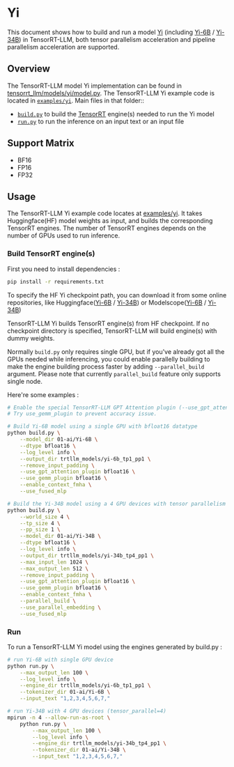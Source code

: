 # Yi

This document shows how to build and run a model [Yi](https://github.com/01-ai/Yi) (including [Yi-6B](https://huggingface.co/01-ai/Yi-6B) / [Yi-34B](https://huggingface.co/01-ai/Yi-34B)) in TensorRT-LLM, both tensor parallelism acceleration and pipeline parallelism acceleration are supported.

## Overview

The TensorRT-LLM model Yi implementation can be found in [tensorrt_llm/models/yi/model.py](../../tensorrt_llm/models/yi/model.py). The TensorRT-LLM Yi example code is located in [`examples/yi`](./). 
Main files in that folder::

 * [`build.py`](./build.py) to build the [TensorRT](https://developer.nvidia.com/tensorrt) engine(s) needed to run the Yi model
 * [`run.py`](./run.py) to run the inference on an input text or an input file

## Support Matrix
  * BF16
  * FP16
  * FP32

## Usage

The TensorRT-LLM Yi example code locates at [examples/yi](./). It takes Huggingface(HF) model weights as input, and builds the corresponding TensorRT engines. The number of TensorRT engines depends on the number of GPUs used to run inference.

### Build TensorRT engine(s)

First you need to install dependencies :
```bash
pip install -r requirements.txt
```
To specify the HF Yi checkpoint path, you can download it from some online repositories, like Huggingface([Yi-6B](https://huggingface.co/01-ai/Yi-6B) / [Yi-34B](https://huggingface.co/01-ai/Yi-34B)) or Modelscope([Yi-6B](https://modelscope.cn/models/01ai/Yi-6B/summary) / [Yi-34B](https://modelscope.cn/models/01ai/Yi-34B/summary))

TensorRT-LLM Yi builds TensorRT engine(s) from HF checkpoint. If no checkpoint directory is specified, TensorRT-LLM will build engine(s) with dummy weights.

Normally `build.py` only requires single GPU, but if you've already got all the GPUs needed while inferencing, you could enable parallelly building to make the engine building process faster by adding `--parallel_build` argument. Please note that currently `parallel_build` feature only supports single node.

Here're some examples :

```bash
# Enable the special TensorRT-LLM GPT Attention plugin (--use_gpt_attention_plugin) to increase runtime performance.
# Try use_gemm_plugin to prevent accuracy issue.

# Build Yi-6B model using a single GPU with bfloat16 datatype
python build.py \
    --model_dir 01-ai/Yi-6B \
    --dtype bfloat16 \
    --log_level info \
    --output_dir trtllm_models/yi-6b_tp1_pp1 \
    --remove_input_padding \
    --use_gpt_attention_plugin bfloat16 \
    --use_gemm_plugin bfloat16 \
    --enable_context_fmha \
    --use_fused_mlp

# Build the Yi-34B model using a 4 GPU devices with tensor parallelism
python build.py \
    --world_size 4 \
    --tp_size 4 \
    --pp_size 1 \
    --model_dir 01-ai/Yi-34B \
    --dtype bfloat16 \
    --log_level info \
    --output_dir trtllm_models/yi-34b_tp4_pp1 \
    --max_input_len 1024 \
    --max_output_len 512 \
    --remove_input_padding \
    --use_gpt_attention_plugin bfloat16 \
    --use_gemm_plugin bfloat16 \
    --enable_context_fmha \
    --parallel_build \
    --use_parallel_embedding \
    --use_fused_mlp
```
### Run

To run a TensorRT-LLM Yi model using the engines generated by build.py :

```bash
# run Yi-6B with single GPU device
python run.py \
    --max_output_len 100 \
    --log_level info \
    --engine_dir trtllm_models/yi-6b_tp1_pp1 \
    --tokenizer_dir 01-ai/Yi-6B \
    --input_text "1,2,3,4,5,6,7,"

# run Yi-34B with 4 GPU devices (tensor_parallel=4)
mpirun -n 4 --allow-run-as-root \
    python run.py \
        --max_output_len 100 \
        --log_level info \
        --engine_dir trtllm_models/yi-34b_tp4_pp1 \
        --tokenizer_dir 01-ai/Yi-34B \
        --input_text "1,2,3,4,5,6,7,"
